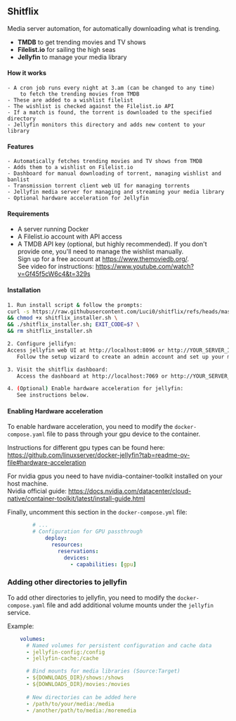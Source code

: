 ## Shitflix

Media server automation, for automatically downloading what is trending.
 - **TMDB** to get trending movies and TV shows
 - **Filelist.io** for sailing the high seas
 - **Jellyfin** to manage your media library

#### How it works 
    - A cron job runs every night at 3.am (can be changed to any time)
        to fetch the trending movies from TMDB
    - These are added to a wishlist filelist
    - The wishlist is checked against the Filelist.io API
    - If a match is found, the torrent is downloaded to the specified directory
    - Jellyfin monitors this directory and adds new content to your library

#### Features
    - Automatically fetches trending movies and TV shows from TMDB
    - Adds them to a wishlist on Filelist.io
    - Dashboard for manual downloading of torrent, managing wishlist and banlist
    - Transmission torrent client web UI for managing torrents
    - Jellyfin media server for managing and streaming your media library
    - Optional hardware acceleration for Jellyfin   

#### Requirements
 - A server running Docker
 - A Filelist.io account with API access
 - A TMDB API key (optional, but highly recommended). If you don't provide one,
you'll need to manage the wishlist manually. <br> 
Sign up for a free account at https://www.themoviedb.org/. <br>
See video for instructions: https://www.youtube.com/watch?v=Gf45f5cW6c4&t=329s

#### Installation
 ```bash
 1. Run install script & follow the prompts:
 curl -s https://raw.githubusercontent.com/Luci0/shitflix/refs/heads/master/install.sh -o ./shitflix_installer.sh \
 && chmod +x shitflix_installer.sh \
 && ./shitflix_installer.sh; EXIT_CODE=$? \
 && rm shitflix_installer.sh 
 
 2. Configure jellifyn:
 Access jellyfin web UI at http://localhost:8096 or http://YOUR_SERVER_IP:8096
    Follow the setup wizard to create an admin account and set up your media libraries.

 3. Visit the shitflix dashboard:
    Access the dashboard at http://localhost:7069 or http://YOUR_SERVER_IP:7069
 
 4. (Optional) Enable hardware acceleration for jellyfin:
    See instructions below.
 
 ```


#### Enabling Hardware acceleration
To enable hardware acceleration, you need to modify the `docker-compose.yaml` file to pass through 
your gpu device to the container.

Instructions for different gpu types can be found here:
https://github.com/linuxserver/docker-jellyfin?tab=readme-ov-file#hardware-acceleration

For nvidia gpus you need to have nvidia-container-toolkit installed on your host machine. <br>
Nvidia official guide: https://docs.nvidia.com/datacenter/cloud-native/container-toolkit/latest/install-guide.html

Finally, uncomment this section in the `docker-compose.yml` file:
```yaml
        # ...
        # Configuration for GPU passthrough
            deploy:
              resources:
                reservations:
                  devices:
                    - capabilities: [gpu]
```
### Adding other directories to jellyfin
To add other directories to jellyfin, you need to modify the `docker-compose.yaml` file
and add additional volume mounts under the `jellyfin` service.

Example:
```yaml
    volumes:
      # Named volumes for persistent configuration and cache data
      - jellyfin-config:/config
      - jellyfin-cache:/cache

      # Bind mounts for media libraries (Source:Target)
      - ${DOWNLOADS_DIR}/shows:/shows
      - ${DOWNLOADS_DIR}/movies:/movies
      
      # New directories can be added here
      - /path/to/your/media:/media
      - /another/path/to/media:/moremedia
```